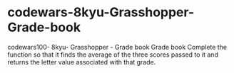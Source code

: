 # codewars-8kyu-Grasshopper-Grade-book
codewars100-  8kyu- Grasshopper - Grade book    Grade book Complete the function so that it finds the average of the three scores passed to it and returns the letter value associated with that grade.
